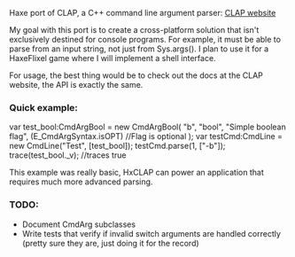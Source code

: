 Haxe port of CLAP, a C++ command line argument parser:
[CLAP website](http://www.cs.bgu.ac.il/~cgproj/CLAP/)

My goal with this port is to create a cross-platform solution that isn't exclusively destined for console programs. For example, it must be able to parse from an input string, not just from Sys.args(). I plan to use it for a HaxeFlixel game where I will implement a shell interface.

For usage, the best thing would be to check out the docs at the CLAP website, the API is exactly the same.

### Quick example:
var test_bool:CmdArgBool = new CmdArgBool(
			"b",
			"bool",
			"Simple boolean flag",
			(E_CmdArgSyntax.isOPT) //Flag is optional
			);
var testCmd:CmdLine = new CmdLine("Test", [test_bool]);
testCmd.parse(1, ["-b"]);
trace(test_bool._v); //traces true

This example was really basic, HxCLAP can power an application that requires much more advanced parsing.

### TODO:
* Document CmdArg subclasses
* Write tests that verify if invalid switch arguments are handled correctly (pretty sure they are, just doing it for the record)
